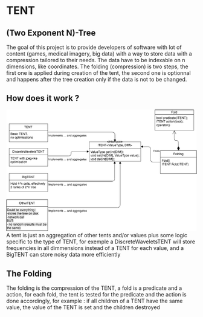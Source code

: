 # TENT
## (Two Exponent N)-Tree
The goal of this project is to provide developers of software with lot of content (games, medical imagery, big data) with a way to store data with a compression tailored to their needs.
The data have to be indexable on n dimensions, like coordinates. The folding (compression) is two steps, the first one is applied during creation of the tent, the second one is optionnal and happens after the tree creation only if the data is not to be changed.
## How does it work ?
![alt text](https://github.com/RomainFranck/TENT/blob/master/doc/TENT.png)
A tent is just an aggregation of other tents and/or values plus some logic specific to the type of TENT, for exemple a DiscreteWaveletsTENT will store frequencies in all dimmensions instead of a TENT for each value, and a BigTENT can store noisy data more efficiently
## The Folding
The folding is the compression of the TENT, a fold is a predicate and a action, for each fold, the tent is tested for the predicate and the action is done accordingly, for example : if all children of a TENT have the same value, the value of the TENT is set and the children destroyed